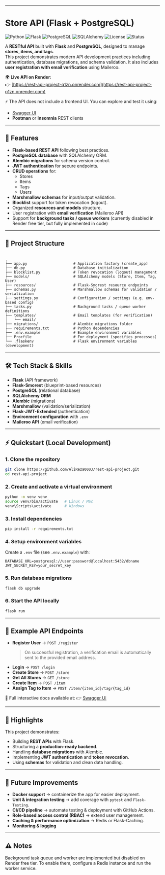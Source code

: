 
---

# Store API (Flask + PostgreSQL)

![Python](https://img.shields.io/badge/Python-3.10%2B-blue?logo=python)
![Flask](https://img.shields.io/badge/Flask-API-success?logo=flask)
![PostgreSQL](https://img.shields.io/badge/PostgreSQL-Database-316192?logo=postgresql)
![SQLAlchemy](https://img.shields.io/badge/SQLAlchemy-ORM-red)
![License](https://img.shields.io/badge/License-MIT-lightgrey)
![Status](https://img.shields.io/badge/Status-Deployed-brightgreen)

A **RESTful API** built with **Flask** and **PostgreSQL**, designed to manage **stores, items, and tags**.  
This project demonstrates modern API development practices including authentication, database migrations, and schema validation. 
It also includes **user registration with email verification** using Maileroo.

🌍 **Live API on Render:**  
👉 [https://rest-api-project-q1zn.onrender.com](https://rest-api-project-q1zn.onrender.com)  

⚡ The API does not include a frontend UI. You can explore and test it using:
- [Swagger UI](https://rest-api-project-q1zn.onrender.com/swagger-ui)  
- **Postman** or **Insomnia** REST clients  

---

## 🚀 Features

* **Flask-based REST API** following best practices.
* **PostgreSQL database** with SQLAlchemy ORM.
* **Alembic migrations** for schema version control.
* **JWT authentication** for secure endpoints.
* **CRUD operations** for:
  * Stores
  * Items
  * Tags
  * Users
* **Marshmallow schemas** for input/output validation.
* **Blocklist** support for token revocation (logout).
* Organized **resources and models** structure.
* User registration with **email verification** (Maileroo API)
* Support for **background tasks / queue workers** (currently disabled in Render free tier, but fully implemented in code)

---

## 📂 Project Structure

```

.
├── app.py                     # Application factory (create_app)
├── db.py                      # Database initialization
├── blocklist.py               # Token revocation (logout) management
├── models/                    # SQLAlchemy models (Store, Item, Tag, User)
├── resources/                 # Flask-Smorest resource endpoints
├── schemas.py                 # Marshmallow schemas for validation / serialization
├── settings.py                # Configuration / settings (e.g. env-based config)
├── tasks.py                   # Background tasks / queue worker definitions
├── templates/                 # Email templates (for verification)
│   └── email/
├── migrations/                # Alembic migrations folder
├── requirements.txt           # Python dependencies
├── .env.example               # Example environment variables
├── Procfile                   # For deployment (specifies processes)
└── .flaskenv                  # Flask environment variables (development)

````

---

## 🛠️ Tech Stack & Skills

* **Flask** (API framework)
* **Flask-Smorest** (blueprint-based resources)
* **PostgreSQL** (relational database)
* **SQLAlchemy ORM**
* **Alembic** (migrations)
* **Marshmallow** (validation/serialization)
* **Flask-JWT-Extended** (authentication)
* **Environment configuration** with `.env`
* **Maileroo API** (email verification)

---

## ⚡ Quickstart (Local Development)

### 1. Clone the repository

```bash
git clone https://github.com/AliReza000J/rest-api-project.git
cd rest-api-project
````

### 2. Create and activate a virtual environment

```bash
python -m venv venv
source venv/bin/activate   # Linux / Mac
venv\Scripts\activate      # Windows
```

### 3. Install dependencies

```bash
pip install -r requirements.txt
```

### 4. Setup environment variables

Create a `.env` file (see `.env.example`) with:

```
DATABASE_URL=postgresql://user:password@localhost:5432/dbname
JWT_SECRET_KEY=your_secret_key
```

### 5. Run database migrations

```bash
flask db upgrade
```

### 6. Start the API locally

```bash
flask run
```

---

## 📌 Example API Endpoints

* **Register User** → `POST /register`
  > On successful registration, a verification email is automatically sent to the provided email address.
* **Login** → `POST /login`
* **Create Store** → `POST /store`
* **Get All Stores** → `GET /store`
* **Create Item** → `POST /item`
* **Assign Tag to Item** → `POST /item/{item_id}/tag/{tag_id}`

📖 Full interactive docs available at:
👉 [Swagger UI](https://rest-api-project-q1zn.onrender.com/swagger-ui)

---

## 🎯 Highlights

This project demonstrates:

* Building **REST APIs** with Flask.
* Structuring a **production-ready backend**.
* Handling **database migrations** with Alembic.
* Implementing **JWT authentication** and **token revocation**.
* Using **schemas** for validation and clean data handling.

---

## 🔮 Future Improvements

* **Docker support** → containerize the app for easier deployment.
* **Unit & integration testing** → add coverage with `pytest` and `Flask-Testing`.
* **CI/CD pipeline** → automate testing & deployment with GitHub Actions.
* **Role-based access control (RBAC)** → extend user management.
* **Caching & performance optimization** → Redis or Flask-Caching.
* **Monitoring & logging**

---

## ⚠️ Notes

Background task queue and worker are implemented but disabled on Render free tier. 
To enable them, configure a Redis instance and run the worker service.
